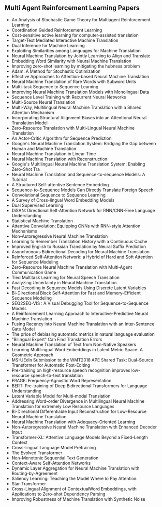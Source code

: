 <h2>Multi Agent Reinforcement Learning Papers </h2>

<ul>

     
          
             

 <li><a target="_blank" href="https://github.com/manjunath5496/Multi-Agent-Reinforcement-Learning-Papers/blob/master/agl(1).pdf" style="text-decoration:none;">An Analysis of Stochastic Game Theory for Multiagent Reinforcement Learning</a></li>

 <li><a target="_blank" href="https://github.com/manjunath5496/Multi-Agent-Reinforcement-Learning-Papers/blob/master/agl(2).pdf" style="text-decoration:none;">Coordination Guided Reinforcement Learning</a></li>

<li><a target="_blank" href="https://github.com/manjunath5496/Multi-Agent-Reinforcement-Learning-Papers/blob/master/agl(3).pdf" style="text-decoration:none;">Cost-sensitive active learning for computer-assisted translation</a></li>
 <li><a target="_blank" href="https://github.com/manjunath5496/Multi-Agent-Reinforcement-Learning-Papers/blob/master/agl(4).pdf" style="text-decoration:none;">Target-Text Mediated Interactive Machine Translation</a></li>                              
<li><a target="_blank" href="https://github.com/manjunath5496/Multi-Agent-Reinforcement-Learning-Papers/blob/master/agl(5).pdf" style="text-decoration:none;">Dual Inference for Machine Learning</a></li>
<li><a target="_blank" href="https://github.com/manjunath5496/Multi-Agent-Reinforcement-Learning-Papers/blob/master/agl(6).pdf" style="text-decoration:none;">Exploiting Similarities among Languages for Machine Translation</a></li>
 <li><a target="_blank" href="https://github.com/manjunath5496/Multi-Agent-Reinforcement-Learning-Papers/blob/master/agl(7).pdf" style="text-decoration:none;">Neural Machine Translation by Jointly Learning to Align and Translate</a></li>

 <li><a target="_blank" href="https://github.com/manjunath5496/Multi-Agent-Reinforcement-Learning-Papers/blob/master/agl(8).pdf" style="text-decoration:none;"> Embedding Word Similarity with Neural Machine Translation</a></li>
   <li><a target="_blank" href="https://github.com/manjunath5496/Multi-Agent-Reinforcement-Learning-Papers/blob/master/agl(9).pdf" style="text-decoration:none;">Improving zero-shot learning by mitigating the hubness problem</a></li>
  
   
 <li><a target="_blank" href="https://github.com/manjunath5496/Multi-Agent-Reinforcement-Learning-Papers/blob/master/agl(10).pdf" style="text-decoration:none;">Adam: A Method for Stochastic Optimization</a></li>                              
<li><a target="_blank" href="https://github.com/manjunath5496/Multi-Agent-Reinforcement-Learning-Papers/blob/master/agl(11).pdf" style="text-decoration:none;">Effective Approaches to Attention-based Neural Machine Translation</a></li>
<li><a target="_blank" href="https://github.com/manjunath5496/Multi-Agent-Reinforcement-Learning-Papers/blob/master/agl(12).pdf" style="text-decoration:none;">Neural Machine Translation of Rare Words with Subword Units</a></li>
<li><a target="_blank" href="https://github.com/manjunath5496/Multi-Agent-Reinforcement-Learning-Papers/blob/master/agl(13).pdf" style="text-decoration:none;">Multi-task Sequence to Sequence Learning</a></li>

<li><a target="_blank" href="https://github.com/manjunath5496/Multi-Agent-Reinforcement-Learning-Papers/blob/master/agl(14).pdf" style="text-decoration:none;">Improving Neural Machine Translation Models with Monolingual Data</a></li>
                              
<li><a target="_blank" href="https://github.com/manjunath5496/Multi-Agent-Reinforcement-Learning-Papers/blob/master/agl(15).pdf" style="text-decoration:none;">Sequence Level Training with Recurrent Neural Networks</a></li>

<li><a target="_blank" href="https://github.com/manjunath5496/Multi-Agent-Reinforcement-Learning-Papers/blob/master/agl(16).pdf" style="text-decoration:none;">Multi-Source Neural Translation</a></li>

  <li><a target="_blank" href="https://github.com/manjunath5496/Multi-Agent-Reinforcement-Learning-Papers/blob/master/agl(17).pdf" style="text-decoration:none;">Multi-Way, Multilingual Neural Machine Translation with a Shared Attention Mechanism</a></li>   
  
<li><a target="_blank" href="https://github.com/manjunath5496/Multi-Agent-Reinforcement-Learning-Papers/blob/master/agl(18).pdf" style="text-decoration:none;">Incorporating Structural Alignment Biases into an Attentional Neural Translation Model</a></li> 

  
<li><a target="_blank" href="https://github.com/manjunath5496/Multi-Agent-Reinforcement-Learning-Papers/blob/master/agl(19).pdf" style="text-decoration:none;">Zero-Resource Translation with Multi-Lingual Neural Machine Translation</a></li> 

<li><a target="_blank" href="https://github.com/manjunath5496/Multi-Agent-Reinforcement-Learning-Papers/blob/master/agl(20).pdf" style="text-decoration:none;"> An Actor-Critic Algorithm for Sequence Prediction</a></li>

<li><a target="_blank" href="https://github.com/manjunath5496/Multi-Agent-Reinforcement-Learning-Papers/blob/master/agl(21).pdf" style="text-decoration:none;">Google's Neural Machine Translation System: Bridging the Gap between Human and Machine Translation</a></li>
<li><a target="_blank" href="https://github.com/manjunath5496/Multi-Agent-Reinforcement-Learning-Papers/blob/master/agl(22).pdf" style="text-decoration:none;">Neural Machine Translation in Linear Time</a></li> 
 <li><a target="_blank" href="https://github.com/manjunath5496/Multi-Agent-Reinforcement-Learning-Papers/blob/master/agl(23).pdf" style="text-decoration:none;">Neural Machine Translation with Reconstruction</a></li> 
 

   <li><a target="_blank" href="https://github.com/manjunath5496/Multi-Agent-Reinforcement-Learning-Papers/blob/master/agl(24).pdf" style="text-decoration:none;">Google's Multilingual Neural Machine Translation System: Enabling Zero-Shot Tra</a></li>
 
   <li><a target="_blank" href="https://github.com/manjunath5496/Multi-Agent-Reinforcement-Learning-Papers/blob/master/agl(25).pdf" style="text-decoration:none;">Neural Machine Translation and Sequence-to-sequence Models: A Tutorial</a></li>                              
 <li><a target="_blank" href="https://github.com/manjunath5496/Multi-Agent-Reinforcement-Learning-Papers/blob/master/agl(26).pdf" style="text-decoration:none;">A Structured Self-attentive Sentence Embedding</a></li>
 <li><a target="_blank" href="https://github.com/manjunath5496/Multi-Agent-Reinforcement-Learning-Papers/blob/master/agl(27).pdf" style="text-decoration:none;">Sequence-to-Sequence Models Can Directly Translate Foreign Speech</a></li>
   
 
   <li><a target="_blank" href="https://github.com/manjunath5496/Multi-Agent-Reinforcement-Learning-Papers/blob/master/agl(28).pdf" style="text-decoration:none;">Convolutional Sequence to Sequence Learning</a></li>
 
   <li><a target="_blank" href="https://github.com/manjunath5496/Multi-Agent-Reinforcement-Learning-Papers/blob/master/agl(29).pdf" style="text-decoration:none;">A Survey of Cross-lingual Word Embedding Models</a></li>                              

  <li><a target="_blank" href="https://github.com/manjunath5496/Multi-Agent-Reinforcement-Learning-Papers/blob/master/agl(30).pdf" style="text-decoration:none;">Dual Supervised Learning</a></li>
 
   <li><a target="_blank" href="https://github.com/manjunath5496/Multi-Agent-Reinforcement-Learning-Papers/blob/master/agl(31).pdf" style="text-decoration:none;">DiSAN: Directional Self-Attention Network for RNN/CNN-Free Language Understanding</a></li> 
    <li><a target="_blank" href="https://github.com/manjunath5496/Multi-Agent-Reinforcement-Learning-Papers/blob/master/agl(32).pdf" style="text-decoration:none;">Statistical Machine Translation</a></li> 

   <li><a target="_blank" href="https://github.com/manjunath5496/Multi-Agent-Reinforcement-Learning-Papers/blob/master/agl(33).pdf" style="text-decoration:none;">Attentive Convolution:
Equipping CNNs with RNN-style Attention Mechanisms</a></li>                              

  <li><a target="_blank" href="https://github.com/manjunath5496/Multi-Agent-Reinforcement-Learning-Papers/blob/master/agl(34).pdf" style="text-decoration:none;">Non-Autoregressive Neural Machine Translation</a></li> 
 
  <li><a target="_blank" href="https://github.com/manjunath5496/Multi-Agent-Reinforcement-Learning-Papers/blob/master/agl(35).pdf" style="text-decoration:none;">Learning to Remember Translation History with a Continuous Cache</a></li> 

  <li><a target="_blank" href="https://github.com/manjunath5496/Multi-Agent-Reinforcement-Learning-Papers/blob/master/agl(36).pdf" style="text-decoration:none;">Improved English to Russian Translation by Neural Suffix Prediction</a></li> 
 
<li><a target="_blank" href="https://github.com/manjunath5496/Multi-Agent-Reinforcement-Learning-Papers/blob/master/agl(37).pdf" style="text-decoration:none;">Asynchronous Bidirectional Decoding for Neural Machine Translation</a></li>
 <li><a target="_blank" href="https://github.com/manjunath5496/Multi-Agent-Reinforcement-Learning-Papers/blob/master/agl(38).pdf" style="text-decoration:none;">Reinforced Self-Attention Network: a Hybrid of Hard and Soft Attention for Sequence Modeling</a></li>
<li><a target="_blank" href="https://github.com/manjunath5496/Multi-Agent-Reinforcement-Learning-Papers/blob/master/agl(39).pdf" style="text-decoration:none;">Zero-Resource Neural Machine Translation with Multi-Agent Communication Game</a></li>
 <li><a target="_blank" href="https://github.com/manjunath5496/Multi-Agent-Reinforcement-Learning-Papers/blob/master/agl(40).pdf" style="text-decoration:none;">Tied Multitask Learning for Neural Speech Translation</a></li>                              
<li><a target="_blank" href="https://github.com/manjunath5496/Multi-Agent-Reinforcement-Learning-Papers/blob/master/agl(41).pdf" style="text-decoration:none;">Analyzing Uncertainty in Neural Machine Translation</a></li>
<li><a target="_blank" href="https://github.com/manjunath5496/Multi-Agent-Reinforcement-Learning-Papers/blob/master/agl(42).pdf" style="text-decoration:none;">Fast Decoding in Sequence Models Using Discrete Latent Variables</a></li>
 
  <li><a target="_blank" href="https://github.com/manjunath5496/Multi-Agent-Reinforcement-Learning-Papers/blob/master/agl(43).pdf" style="text-decoration:none;">Bi-Directional Block Self-Attention for Fast and Memory-Efficient Sequence Modeling</a></li>
 <li><a target="_blank" href="https://github.com/manjunath5496/Multi-Agent-Reinforcement-Learning-Papers/blob/master/agl(44).pdf" style="text-decoration:none;">SEQ2SEQ-VIS : A Visual Debugging Tool for Sequence-to-Sequence Models</a></li>
   <li><a target="_blank" href="https://github.com/manjunath5496/Multi-Agent-Reinforcement-Learning-Papers/blob/master/agl(45).pdf" style="text-decoration:none;">A Reinforcement Learning Approach to Interactive-Predictive Neural Machine Translation</a></li>  
   
<li><a target="_blank" href="https://github.com/manjunath5496/Multi-Agent-Reinforcement-Learning-Papers/blob/master/agl(46).pdf" style="text-decoration:none;">Fusing Recency into Neural Machine Translation with an Inter-Sentence Gate Model</a></li> 
                             
<li><a target="_blank" href="https://github.com/manjunath5496/Multi-Agent-Reinforcement-Learning-Papers/blob/master/agl(47).pdf" style="text-decoration:none;">The price of debiasing automatic metrics in natural language evaluation</a></li>
<li><a target="_blank" href="https://github.com/manjunath5496/Multi-Agent-Reinforcement-Learning-Papers/blob/master/agl(48).pdf" style="text-decoration:none;">"Bilingual Expert" Can Find Translation Errors</a></li>

<li><a target="_blank" href="https://github.com/manjunath5496/Multi-Agent-Reinforcement-Learning-Papers/blob/master/agl(49).pdf" style="text-decoration:none;">Neural Machine Translation of Text from Non-Native Speakers</a></li>
                              
<li><a target="_blank" href="https://github.com/manjunath5496/Multi-Agent-Reinforcement-Learning-Papers/blob/master/agl(50).pdf" style="text-decoration:none;">Learning Multilingual Word Embeddings in Latent Metric Space: A Geometric Approach</a></li>
<li><a target="_blank" href="https://github.com/manjunath5496/Multi-Agent-Reinforcement-Learning-Papers/blob/master/agl(51).pdf" style="text-decoration:none;">MS-UEdin Submission to the WMT2018 APE Shared Task: Dual-Source Transformer for Automatic Post-Editing</a></li>
<li><a target="_blank" href="https://github.com/manjunath5496/Multi-Agent-Reinforcement-Learning-Papers/blob/master/agl(52).pdf" style="text-decoration:none;">Pre-training on high-resource speech recognition improves low-resource speech-to-text translation</a></li>

<li><a target="_blank" href="https://github.com/manjunath5496/Multi-Agent-Reinforcement-Learning-Papers/blob/master/agl(53).pdf" style="text-decoration:none;">FRAGE: Frequency-Agnostic Word Representation </a></li>
 
<li><a target="_blank" href="https://github.com/manjunath5496/Multi-Agent-Reinforcement-Learning-Papers/blob/master/agl(54).pdf" style="text-decoration:none;">BERT: Pre-training of Deep Bidirectional Transformers for Language Understanding </a></li>

<li><a target="_blank" href="https://github.com/manjunath5496/Multi-Agent-Reinforcement-Learning-Papers/blob/master/agl(55).pdf" style="text-decoration:none;">Latent Variable Model for Multi-modal Translation</a></li>
 
  <li><a target="_blank" href="https://github.com/manjunath5496/Multi-Agent-Reinforcement-Learning-Papers/blob/master/agl(56).pdf" style="text-decoration:none;">Addressing Word-order Divergence in Multilingual Neural Machine Translation for extremely Low Resource Languages </a></li>                              

  <li><a target="_blank" href="https://github.com/manjunath5496/Multi-Agent-Reinforcement-Learning-Papers/blob/master/agl(57).pdf" style="text-decoration:none;">Bi-Directional Differentiable Input Reconstruction for Low-Resource Neural Machine Translation </a></li>
 
   <li><a target="_blank" href="https://github.com/manjunath5496/Multi-Agent-Reinforcement-Learning-Papers/blob/master/agl(58).pdf" style="text-decoration:none;">Neural Machine Translation with Adequacy-Oriented Learning</a></li>
    <li><a target="_blank" href="https://github.com/manjunath5496/Multi-Agent-Reinforcement-Learning-Papers/blob/master/agl(59).pdf" style="text-decoration:none;">Non-Autoregressive Neural Machine Translation with Enhanced Decoder Input</a></li>
 
  <li><a target="_blank" href="https://github.com/manjunath5496/Multi-Agent-Reinforcement-Learning-Papers/blob/master/agl(60).pdf" style="text-decoration:none;">Transformer-XL: Attentive Language Models Beyond a Fixed-Length Context</a></li>
 
   <li><a target="_blank" href="https://github.com/manjunath5496/Multi-Agent-Reinforcement-Learning-Papers/blob/master/agl(61).pdf" style="text-decoration:none;">Cross-lingual Language Model Pretraining</a></li>
 
   <li><a target="_blank" href="https://github.com/manjunath5496/Multi-Agent-Reinforcement-Learning-Papers/blob/master/agl(62).pdf" style="text-decoration:none;">The Evolved Transformer</a></li>
 
   <li><a target="_blank" href="https://github.com/manjunath5496/Multi-Agent-Reinforcement-Learning-Papers/blob/master/agl(63).pdf" style="text-decoration:none;">Non-Monotonic Sequential Text Generation</a></li>                              

  <li><a target="_blank" href="https://github.com/manjunath5496/Multi-Agent-Reinforcement-Learning-Papers/blob/master/agl(64).pdf" style="text-decoration:none;">Context-Aware Self-Attention Networks</a></li>
 
   <li><a target="_blank" href="https://github.com/manjunath5496/Multi-Agent-Reinforcement-Learning-Papers/blob/master/agl(65).pdf" style="text-decoration:none;">Dynamic Layer Aggregation for Neural Machine Translation with Routing-by-Agreement </a></li> 

   <li><a target="_blank" href="https://github.com/manjunath5496/Multi-Agent-Reinforcement-Learning-Papers/blob/master/agl(66).pdf" style="text-decoration:none;">Saliency Learning: Teaching the Model Where to Pay Attention</a></li> 
 
   <li><a target="_blank" href="https://github.com/manjunath5496/Multi-Agent-Reinforcement-Learning-Papers/blob/master/agl(67).pdf" style="text-decoration:none;">Star-Transformer</a></li>                              

  <li><a target="_blank" href="https://github.com/manjunath5496/Multi-Agent-Reinforcement-Learning-Papers/blob/master/agl(68).pdf" style="text-decoration:none;">Cross-Lingual Alignment of ContextualWord Embeddings, with Applications to Zero-shot Dependency Parsing</a></li> 
 
  
   <li><a target="_blank" href="https://github.com/manjunath5496/Multi-Agent-Reinforcement-Learning-Papers/blob/master/agl(69).pdf" style="text-decoration:none;">Improving Robustness of Machine Translation with Synthetic Noise</a></li>                              

  </ul>
